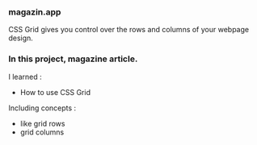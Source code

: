 ### magazin.app 
CSS Grid gives you control over the rows and columns of your webpage design.
### In this project, magazine article.
I learned :
<ul>
<li>How to use CSS Grid</li>
</ul>
Including concepts :
<ul>
 <li>like grid rows</li>
 <li>grid columns</li>
</ul>

